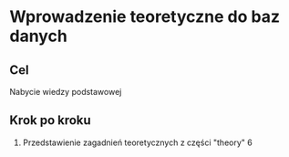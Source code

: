 # Wprowadzenie teoretyczne do baz danych

## Cel

Nabycie wiedzy podstawowej

## Krok po kroku

1. Przedstawienie zagadnień teoretycznych z części "theory" 6
